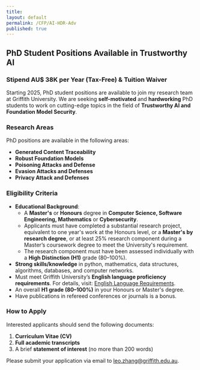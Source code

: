```yaml
---
title:
layout: default
permalink: /CFP/AI-HDR-Adv
published: true
---
```




## **PhD Student Positions Available in Trustworthy AI**
### **Stipend AU$ 38K per Year (Tax-Free) & Tuition Waiver**

Starting 2025, PhD student positions are available to join my research team at Griffith University. We are seeking **self-motivated** and **hardworking** PhD students to work on cutting-edge topics in the field of **Trustworthy AI and Foundation Model Security**.

### **Research Areas**
PhD positions are available in the following areas:
- **Generated Content Traceability**
- **Robust Foundation Models**
- **Poisoning Attacks and Defense**
- **Evasion Attacks and Defenses**
- **Privacy Attack and Defenses**

### **Eligibility Criteria**
- **Educational Background**: 
  - A **Master's** or **Honours** degree in **Computer Science, Software Engineering, Mathematics** or **Cybersecurity**.
  - Applicants must have completed a substantial research project, equivalent to one year's work at the Honours level, or a **Master's by research degree**, or at least 25% research component during a Master’s coursework degree to meet the University's requirement. 
  - The research component must have been assessed individually with a **High Distinction (H1)** grade (80–100%).
- **Strong skills/knowledge** in python, mathematics, data structures, algorithms, databases, and computer networks.
- Must meet Griffith University’s **English language proficiency requirements**. For details, visit: [English Language Requirements](https://www.griffith.edu.au/apply/international/understanding-entry-requirements).
- An overall **H1 grade (80–100%)** in your Honours or Master's degree.
- Have publications in refereed conferences or journals is a bonus.

### **How to Apply**
Interested applicants should send the following documents:
1. **Curriculum Vitae (CV)**
2. **Full academic transcripts**
3. A brief **statement of interest** (no more than 200 words)

Please submit your application via email to [leo.zhang@griffith.edu.au](leo.zhang@griffith.edu.au).

